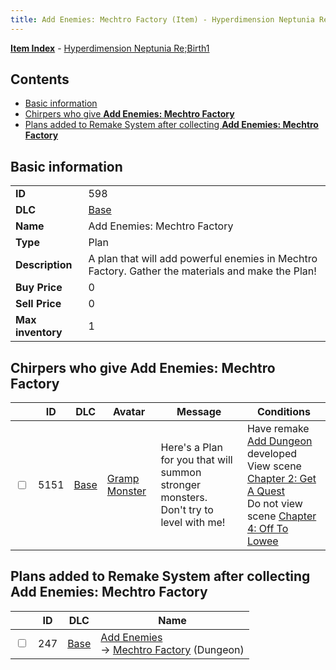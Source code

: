 ```yaml
---
title: Add Enemies: Mechtro Factory (Item) - Hyperdimension Neptunia Re;Birth1
---
```


[**Item Index**](/neptunia/rb1/item/index.html) - [Hyperdimension Neptunia Re;Birth1](/neptunia/rb1)

## Contents

- [Basic information](#basic-information)
- [Chirpers who give **Add Enemies: Mechtro Factory**](#chirpers-who-give-add-enemies-mechtro-factory)
- [Plans added to Remake System after collecting **Add Enemies: Mechtro Factory**](#plans-added-to-remake-system-after-collecting-add-enemies-mechtro-factory)
## Basic information

|   |   |
| -- | -- |
| **ID** | 598 |
| **DLC** | [Base](/neptunia/rb1/dlc/1-base.html) |
| **Name** | Add Enemies: Mechtro Factory |
| **Type** | Plan |
| **Description** | A plan that will add powerful enemies in Mechtro Factory. Gather the materials and make the Plan! |
| **Buy Price** | 0 |
| **Sell Price** | 0 |
| **Max inventory** | 1 |


## Chirpers who give **Add Enemies: Mechtro Factory**

|    | ID | DLC | Avatar | Message | Conditions |
| -- | -- | --- | ------ | ------- | ---------- |
| <input type="checkbox" id="rb1-chirper-event-1-5151" class="trackbox" /> | 5151 | [Base](/neptunia/rb1/dlc/1-base.html) | [Gramp Monster](/neptunia/rb1/undefined/1-243-gramp-monster.html) | Here's a Plan for you that will summon stronger monsters.<br />Don't try to level with me! | Have remake [Add Dungeon](/neptunia/rb1/remake/1-210-add-dungeon.html) developed<br />View scene [Chapter 2: Get A Quest](/neptunia/rb1/scene/1-206-chapter-2-get-a-quest.html)<br />Do not view scene [Chapter 4: Off To Lowee](/neptunia/rb1/scene/1-401-chapter-4-off-to-lowee.html) |


## Plans added to Remake System after collecting **Add Enemies: Mechtro Factory**

|    | ID | DLC | Name |
| -- | -- | --- | ---- |
| <input type="checkbox" id="rb1-remake-1-247" class="trackbox" /> | 247 | [Base](/neptunia/rb1/dlc/1-base.html) | [Add Enemies](/neptunia/rb1/remake/1-247-add-enemies.html)<br /> → [Mechtro Factory](/neptunia/rb1/dungeon/1-102-mechtro-factory.html) (Dungeon) |
